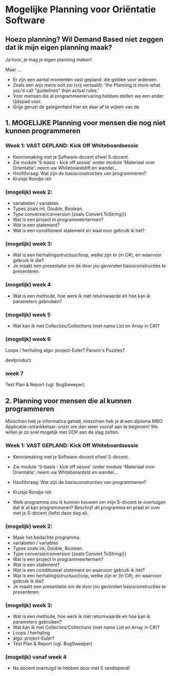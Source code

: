 # Mogelijke Planning voor Oriëntatie Software

## Hoezo planning? Wil Demand Based niet zeggen dat ik mijn eigen planning maak?
Ja hoor, je mag je eigen planning maken!

Maar ...
- Er zijn een aantal momenten vast gepland: die gelden voor iedereen.
- Zoals een wijs mens ooit zei (vrij vertaald): 'the Planning is more what you'd call "guidelines" than actual rules.'
- Voor mensen die al programmeerervaring hebben stellen we een ander tijdspad voor.
- Grijp gerust de gelegenheid hier en daar af te wijken van de

## 1. MOGELIJKE Planning voor mensen die nog niet kunnen programmeren

### Week 1: VAST GEPLAND: Kick Off Whiteboardsessie
- Kennismaking met je Software-docent ofwel S-docent.
- Zie module 'S-basis - kick off sessie' onder module 'Materiaal voor Orientatie': neem uw Whiteboardstift en wandel...
- Hoofdvraag: Wat zijn de basisconstructies van programmeren?
- Kruisje Rondje-ish


### (mogelijk) week 2:
- variabelen / variables
- Types zoals int, Double, Boolean.
- Type conversie/conversion (zoals Convert.ToString())
- Wat is een project in programmeertermen?
- Wat is een statement?
- Wat is een conditioneel statement en waarvoor gebruik ik het?



### (mogelijk) week 3:
- Wat is een herhalingsstructuur/loop, welke zijn er (in C#), en waarvoor gebruik ik die?
- Je maakt een presentatie om de door jou gevonden basisconstructies te presenteren.

### (mogelijk) week 4
- Wat is een methode, hoe werk ik met returnwaarde en hoe kan ik parameters gebruiken?


### (mogelijk) week 5
- Wat kan ik met Collecties/Collections (met name List en Array in C#)?

### (mogelijk) week 6
Loops / herhaling
algo: project-Euler?
Parson's Puzzles?

deelproduct

### week 7
Test Plan & Report (vgl. BugSweeper)


## 2. Planning voor mensen die al kunnen programmeren

Misschien heb je informatica gehad, misschien heb je al een diploma MBO Applicatie-ontwikkelaar:
onzin om dan weer vooraf aan te beginnen! We willen je zo snel mogelijk met OOP aan de slag zetten.

### Week 1: VAST GEPLAND: Kick Off Whiteboardsessie
- Kennismaking met je Software-docent ofwel S-docent.
- Zie module 'S-basis - kick off sessie' onder module 'Materiaal voor Orientatie': neem uw Whiteborardstit en wandel...
- Hoofdvraag: Wat zijn de basisconstructies van programmeren?
- Kruisje Rondje-ish

- Welk programma zou ik kunnen bouwen om mijn S-docent te overtuigen dat ik al kan programmeren? Beschrijf dit programma en praat er over met je S-docent (liefst deze dag al).

### (mogelijk) week 2:
- Maak het bedachte programma.
 - variabelen / variables
 - Types zoals int, Double, Boolean.
 - Type conversie/conversion (zoals Convert.ToString())
 - Wat is een project in programmeertermen?
 - Wat is een statement?
 - Wat is een conditioneel statement en waarvoor gebruik ik het?
 - Wat is een herhalingsstructuur/loop, welke zijn er (in C#), en waarvoor gebruik ik die?
- Je maakt een presentatie om de door jou gevonden basisconstructies te presenteren.


### (mogelijk) week 3:
- Wat is een methode, hoe werk ik met returnwaarde en hoe kan ik parameters gebruiken?
- Wat kan ik met Collecties/Collections (met name List en Array in C#)?
- Loops / herhaling
- algo: project-Euler?
- Test Plan & Report (vgl. BugSweeper)

### (mogelijk) vanaf week 4
- Na docent overtuigd te hebben door met S verdiepend!

